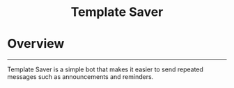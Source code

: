 
<h1 align="center">Template Saver</h1>


# Overview 
--- 
Template Saver is a simple bot that makes it easier to send repeated messages such as announcements and reminders. 

